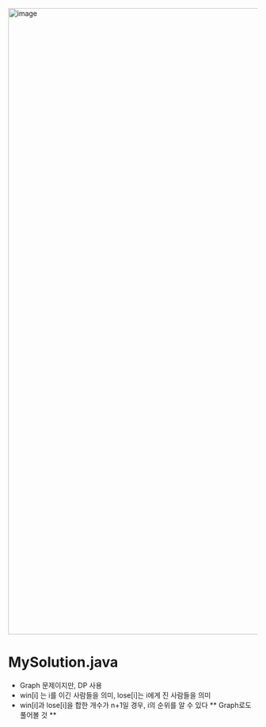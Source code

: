 <img width="1264" alt="image" src="https://user-images.githubusercontent.com/48542327/93737528-6ca20f80-fc1e-11ea-81c9-fd04fbe983cb.png">

# MySolution.java
* Graph 문제이지만, DP 사용
* win[i] 는 i를 이긴 사람들을 의미, lose[i]는 i에게 진 사람들을 의미
* win[i]과 lose[i]을 합한 개수가 n+1일 경우, i의 순위를 알 수 있다
** Graph로도 풀어볼 것 **
